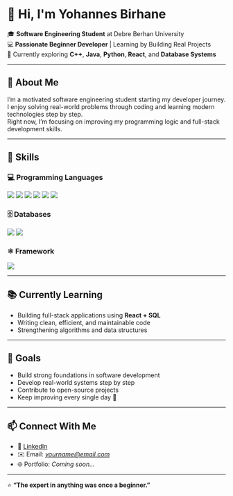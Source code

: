 # 👋 Hi, I'm Yohannes Birhane  

🎓 **Software Engineering Student** at Debre Berhan University  
💻 **Passionate Beginner Developer** | Learning by Building Real Projects  
🌱 Currently exploring **C++**, **Java**, **Python**, **React**, and **Database Systems**

---

## 🚀 About Me
I’m a motivated software engineering student starting my developer journey.  
I enjoy solving real-world problems through coding and learning modern technologies step by step.  
Right now, I’m focusing on improving my programming logic and full-stack development skills.

---

## 🧠 Skills

### 💻 Programming Languages
<p>
  <img src="https://img.shields.io/badge/C++-00599C?style=for-the-badge&logo=cplusplus&logoColor=white" />
  <img src="https://img.shields.io/badge/Java-007396?style=for-the-badge&logo=openjdk&logoColor=white" />
  <img src="https://img.shields.io/badge/Python-3776AB?style=for-the-badge&logo=python&logoColor=white" />
  <img src="https://img.shields.io/badge/JavaScript-F7DF1E?style=for-the-badge&logo=javascript&logoColor=black" />
  <img src="https://img.shields.io/badge/HTML5-E34F26?style=for-the-badge&logo=html5&logoColor=white" />
  <img src="https://img.shields.io/badge/CSS3-1572B6?style=for-the-badge&logo=css3&logoColor=white" />
</p>

### 🗄️ Databases
<p>
  <img src="https://img.shields.io/badge/SQL-4479A1?style=for-the-badge&logo=sqlite&logoColor=white" />
  <img src="https://img.shields.io/badge/Oracle-F80000?style=for-the-badge&logo=oracle&logoColor=white" />
</p>

### ⚛️ Framework
<p>
  <img src="https://img.shields.io/badge/React-20232A?style=for-the-badge&logo=react&logoColor=61DAFB" />
</p>

---

## 📚 Currently Learning
- Building full-stack applications using **React + SQL**
- Writing clean, efficient, and maintainable code
- Strengthening algorithms and data structures

---

## 🎯 Goals
- Build strong foundations in software development  
- Develop real-world systems step by step  
- Contribute to open-source projects  
- Keep improving every single day 🚀

---

## 📫 Connect With Me
- 💼 [LinkedIn](#)
- ✉️ Email: *yourname@email.com*
- 🌐 Portfolio: *Coming soon...*

---

⭐ **“The expert in anything was once a beginner.”**  
